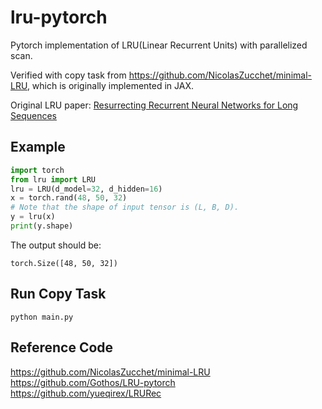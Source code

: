 # lru-pytorch

Pytorch implementation of LRU(Linear Recurrent Units) with parallelized scan.

Verified with copy task from https://github.com/NicolasZucchet/minimal-LRU, which is originally implemented in JAX.

Original LRU paper: <a href='https://arxiv.org/abs/2303.06349'>Resurrecting Recurrent Neural Networks for Long Sequences</a>

## Example

```python
import torch
from lru import LRU
lru = LRU(d_model=32, d_hidden=16)
x = torch.rand(48, 50, 32)
# Note that the shape of input tensor is (L, B, D).
y = lru(x)
print(y.shape)
```
The output should be:
```text
torch.Size([48, 50, 32])
```

## Run Copy Task

```shell
python main.py
```


## Reference Code
https://github.com/NicolasZucchet/minimal-LRU
https://github.com/Gothos/LRU-pytorch
https://github.com/yueqirex/LRURec